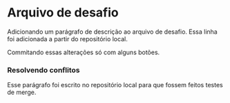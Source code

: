 # Arquivo de desafio

Adicionando um parágrafo de descrição ao arquivo de desafio.
Essa linha foi adicionada a partir do repositório local.
</br>

Commitando essas alterações só com alguns botões.

### Resolvendo conflitos

<p>Esse parágrafo foi escrito no repositório local para que fossem feitos testes de merge.</p>
